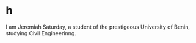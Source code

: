 # h
I am Jeremiah Saturday, a student of the prestigeous University of Benin, studying Civil Engineerinng.
